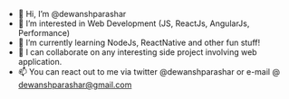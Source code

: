 - 👋 Hi, I’m @dewanshparashar
- 👀 I’m interested in Web Development (JS, ReactJs, AngularJs, Performance)
- 🌱 I’m currently learning NodeJs, ReactNative and other fun stuff!
- 💞️ I can collaborate on any interesting side project involving web application.
- 📫 You can react out to me via twitter @dewanshparashar or e-mail @ dewanshparashar@gmail.com


<!---
dewanshparashar/dewanshparashar is a ✨ special ✨ repository because its `README.md` (this file) appears on your GitHub profile.
You can click the Preview link to take a look at your changes.
--->
